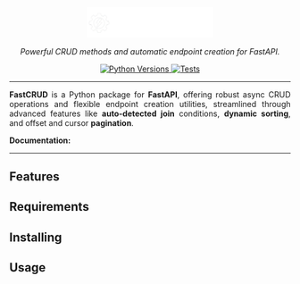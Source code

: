 <p align="center">
  <a href="https://github.com/igorbenav/fastcrud">
    <img src="assets/fastcrud.png" alt="FastCRUD written in white with a drawing of a gear and inside this gear a bolt." width="45%" height="auto">
  </a>
</p>
<p align="center" markdown=1>
  <i>Powerful CRUD methods and automatic endpoint creation for FastAPI.</i>
</p>
<p align="center" markdown=1>
<a href="https://github.com/igorbenav/fastcrud/actions/workflows/python-versions.yml">
  <img src="https://github.com/igorbenav/fastcrud/actions/workflows/python-versions.yml/badge.svg" alt="Python Versions"/>
</a>
<a href="https://github.com/igorbenav/fastcrud/actions/workflows/run-tests.yml">
  <img src="https://github.com/igorbenav/fastcrud/actions/workflows/run-tests.yml/badge.svg" alt="Tests"/>
</a>
</p>
<hr>
<p align="justify">
<b>FastCRUD</b> is a Python package for <b>FastAPI</b>, offering robust async CRUD operations and flexible endpoint creation utilities, streamlined through advanced features like <b>auto-detected join</b> conditions, <b>dynamic sorting</b>, and offset and cursor <b>pagination</b>.
</p>
<p><b>Documentation:</b></p>
<hr>
<h2>Features</h2>

<h2>Requirements</h2>

<h2>Installing</h2>

<h2>Usage</h2>

